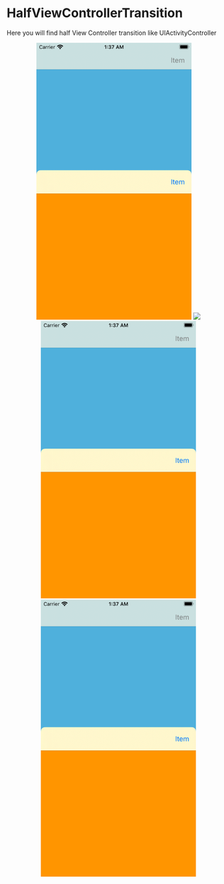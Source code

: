 # HalfViewControllerTransition
Here you will find half View Controller transition like UIActivityController

<p align="center">
<a>
<img src="transition/s11.png" width=350>
</a>
<a>
<img src="transition/s11.pngg" width= 350>
</a>
<a>
<img src="transition/s11.png" width= 350>
</a>
  <a>
<img src="transition/s11.png" width= 350>
  </a>
</p>
